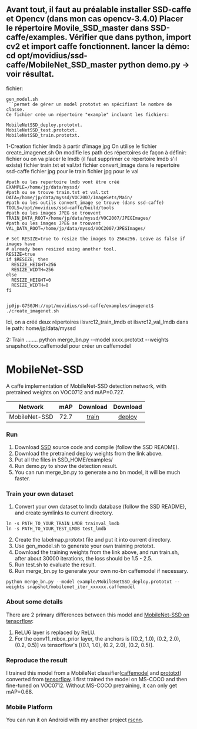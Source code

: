 Avant tout, il faut au préalable installer SSD-caffe et Opencv (dans mon cas opencv-3.4.0)
Placer le répertoire Movile_SSD_master dans SSD-caffe/examples.
Vérifier que dans python, import cv2 et import caffe fonctionnent.
lancer la démo:
cd opt/movidius/ssd-caffe/MobileNet_SSD_master
python demo.py   -> voir résultat.
----------------------------------------------------------------------------------------------------------
fichier:
```
gen_model.sh 
```permet de gérer un model prototxt en spécifiant le nombre de classe.
Ce fichier crée un répertoire "example" incluant les fichiers:
```
```
MobileNetSSD_deploy.prototxt.
MobileNetSSD_test.prototxt.
MobileNetSSD_train.prototxt.
```
1-Creation fichier lmdb à partir d'image jpg
On utilise le fichier create_imagenet.sh
On modifie les path des répertoires de façon à définir:
fichier ou on va placer le lmdb (il faut supprimer ce repertoire lmdb s'il existe)
fichier train.txt et val.txt
fichier convert_image dans le repertoire ssd-caffe
fichier jpg pour le train
fichier jpg pour le val
```
#path ou les repertoire lmdb vont être créé
EXAMPLE=/home/jp/data/myssd/
#path ou se trouve train.txt et val.txt
DATA=/home/jp/data/myssd/VOC2007/ImageSets/Main/
#path ou les outils convert_image se trouve (dans ssd-caffe)
TOOLS=/opt/movidius/ssd-caffe/build/tools
#path ou les images JPEG se trouvent
TRAIN_DATA_ROOT=/home/jp/data/myssd/VOC2007/JPEGImages/
#path ou les images JPEG se trouvent
VAL_DATA_ROOT=/home/jp/data/myssd/VOC2007/JPEGImages/

# Set RESIZE=true to resize the images to 256x256. Leave as false if images have
# already been resized using another tool.
RESIZE=true
if $RESIZE; then
  RESIZE_HEIGHT=256
  RESIZE_WIDTH=256
else
  RESIZE_HEIGHT=0
  RESIZE_WIDTH=0
fi


jp@jp-G750JH://opt/movidius/ssd-caffe/examples/imagenet$ ./create_imagenet.sh
```
Ici, on a créé deux répertoires ilsvrc12_train_lmdb et ilsvrc12_val_lmdb dans le path:
home/jp/data/myssd

2: Train
........
python merge_bn.py --model xxxx.prototxt --weights snapshot/xxx.caffemodel    pour créer un caffemodel

# MobileNet-SSD
A caffe implementation of MobileNet-SSD detection network, with pretrained weights on VOC0712 and mAP=0.727.

Network|mAP|Download|Download
:---:|:---:|:---:|:---:
MobileNet-SSD|72.7|[train](https://drive.google.com/open?id=0B3gersZ2cHIxVFI1Rjd5aDgwOG8)|[deploy](https://drive.google.com/open?id=0B3gersZ2cHIxRm5PMWRoTkdHdHc)

### Run
1. Download [SSD](https://github.com/weiliu89/caffe/tree/ssd) source code and compile (follow the SSD README).
2. Download the pretrained deploy weights from the link above.
3. Put all the files in SSD_HOME/examples/
4. Run demo.py to show the detection result.
5. You can run merge_bn.py to generate a no bn model, it will be much faster.

### Train your own dataset
1. Convert your own dataset to lmdb database (follow the SSD README), and create symlinks to current directory.
```
ln -s PATH_TO_YOUR_TRAIN_LMDB trainval_lmdb
ln -s PATH_TO_YOUR_TEST_LMDB test_lmdb
```
2. Create the labelmap.prototxt file and put it into current directory.
3. Use gen_model.sh to generate your own training prototxt.
4. Download the training weights from the link above, and run train.sh, after about 30000 iterations, the loss should be 1.5 - 2.5.
5. Run test.sh to evaluate the result.
6. Run merge_bn.py to generate your own no-bn caffemodel if necessary.
```
python merge_bn.py --model example/MobileNetSSD_deploy.prototxt --weights snapshot/mobilenet_iter_xxxxxx.caffemodel
```

### About some details
There are 2 primary differences between this model and [MobileNet-SSD on tensorflow](https://github.com/tensorflow/models/blob/master/object_detection/g3doc/detection_model_zoo.md):
1. ReLU6 layer is replaced by ReLU.
2. For the conv11_mbox_prior layer, the anchors is [(0.2, 1.0), (0.2, 2.0), (0.2, 0.5)] vs tensorflow's [(0.1, 1.0), (0.2, 2.0), (0.2, 0.5)].

### Reproduce the result
I trained this model from a MobileNet classifier([caffemodel](https://drive.google.com/open?id=0B3gersZ2cHIxZi13UWF0OXBsZzA) and [prototxt](https://drive.google.com/open?id=0B3gersZ2cHIxWGEzbG5nSXpNQzA)) converted from [tensorflow](http://download.tensorflow.org/models/mobilenet_v1_1.0_224_2017_06_14.tar.gz). I first trained the model on MS-COCO and then fine-tuned on VOC0712. Without MS-COCO pretraining, it can only get mAP=0.68.

### Mobile Platform
You can run it on Android with my another project [rscnn](https://github.com/chuanqi305/rscnn).

